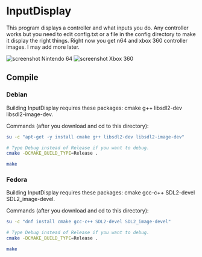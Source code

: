 InputDisplay
============

This program displays a controller and what inputs you do.  Any
controller works but you need to edit config.txt or a file in the
config directory to make it display the right things.  Right now you
get n64 and xbox 360 controller images.  I may add more later.

![screenshot Nintendo 64](https://i.imgur.com/VWgd9ip.png)
![screenshot Xbox 360](https://i.imgur.com/0d1oc5a.png)

## Compile

### Debian

Building InputDisplay requires these packages: cmake g++ libsdl2-dev
libsdl2-image-dev.

Commands (after you download and cd to this directory):

```sh
su -c "apt-get -y install cmake g++ libsdl2-dev libsdl2-image-dev"

# Type Debug instead of Release if you want to debug.
cmake -DCMAKE_BUILD_TYPE=Release .

make
```

### Fedora

Building InputDisplay requires these packages: cmake gcc-c++
SDL2-devel SDL2_image-devel.

Commands (after you download and cd to this directory):

```sh
su -c "dnf install cmake gcc-c++ SDL2-devel SDL2_image-devel"

# Type Debug instead of Release if you want to debug.
cmake -DCMAKE_BUILD_TYPE=Release .

make
```
